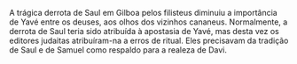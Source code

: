 ﻿A trágica derrota de Saul em Gilboa pelos filisteus diminuiu a importância de Yavé entre os deuses, aos olhos dos vizinhos cananeus. Normalmente, a derrota de Saul teria sido atribuída à apostasia de Yavé, mas desta vez os editores judaitas atribuíram-na a erros de ritual. Eles precisavam da tradição de Saul e de Samuel como respaldo para a realeza de Davi.